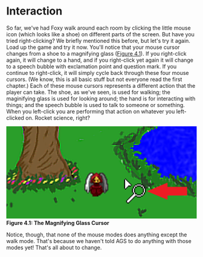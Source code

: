 # Interaction

So far, we've had Foxy walk around each room by clicking the little mouse icon (which looks like a shoe) on different parts of the screen.  But have you tried right-clicking?  We briefly mentioned this before, but let's try it again.  Load up the game and try it now.  You'll notice that your mouse cursor changes from a shoe to a magnifying glass ([Figure 4.1](#figure41)). If you right-click again, it will change to a hand, and if you right-click yet again it will change to a speech bubble with exclamation point and question mark.  If you continue to right-click, it will simply cycle back through these four mouse cursors.  (We know, this is all basic stuff but not everyone read the first chapter.)  Each of these mouse cursors represents a different action that the player can take.  The shoe, as we've seen, is used for walking; the maginifying glass is used for looking around; the hand is for interacting with things; and the speech bubble is used to talk to someone or something. When you left-click you are performing that action on whatever you left-clicked on.  Rocket science, right?

<a name="figure41"></a>
<span>![](../../images/magnifycursor.png)<br>**Figure 4.1: The Magnifying Glass Cursor**</span>

Notice, though, that none of the mouse modes does anything except the walk mode.  That's because we haven't told AGS to do anything with those modes yet!  That's all about to change.

